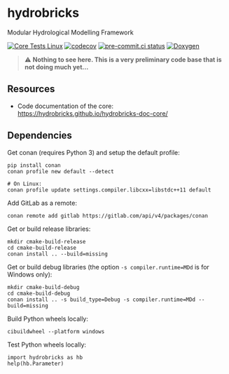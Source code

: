 # hydrobricks
Modular Hydrological Modelling Framework

[![Core Tests Linux](https://github.com/hydrobricks/hydrobricks/actions/workflows/core-tests-linux.yml/badge.svg)](https://github.com/hydrobricks/hydrobricks/actions/workflows/core-tests-linux.yml)
[![codecov](https://codecov.io/gh/hydrobricks/hydrobricks/branch/main/graph/badge.svg?token=G1PBSK8EG2)](https://codecov.io/gh/hydrobricks/hydrobricks)
[![pre-commit.ci status](https://results.pre-commit.ci/badge/github/hydrobricks/hydrobricks/main.svg)](https://results.pre-commit.ci/latest/github/hydrobricks/hydrobricks/main)
[![Doxygen](https://github.com/hydrobricks/hydrobricks/actions/workflows/core-generate-doxygen.yml/badge.svg)](https://github.com/hydrobricks/hydrobricks/actions/workflows/core-generate-doxygen.yml)

> :warning: **Nothing to see here. This is a very preliminary code base that is not doing much yet...**

## Resources

* Code documentation of the core: https://hydrobricks.github.io/hydrobricks-doc-core/

## Dependencies

Get conan (requires Python 3) and setup the default profile:
```
pip install conan
conan profile new default --detect

# On Linux:
conan profile update settings.compiler.libcxx=libstdc++11 default
```

Add GitLab as a remote:
```
conan remote add gitlab https://gitlab.com/api/v4/packages/conan
```

Get or build release libraries:
```
mkdir cmake-build-release
cd cmake-build-release
conan install .. --build=missing
```

Get or build debug libraries (the option ``-s compiler.runtime=MDd`` is for Windows only):
```
mkdir cmake-build-debug
cd cmake-build-debug
conan install .. -s build_type=Debug -s compiler.runtime=MDd --build=missing  
```

Build Python wheels locally:
```
cibuildwheel --platform windows 
```

Test Python wheels locally:
```
import hydrobricks as hb
help(hb.Parameter)
```

